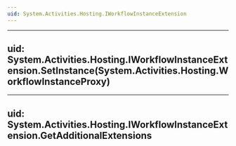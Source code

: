 ```yaml
---
uid: System.Activities.Hosting.IWorkflowInstanceExtension
---
```


---
uid: System.Activities.Hosting.IWorkflowInstanceExtension.SetInstance(System.Activities.Hosting.WorkflowInstanceProxy)
---

---
uid: System.Activities.Hosting.IWorkflowInstanceExtension.GetAdditionalExtensions
---
